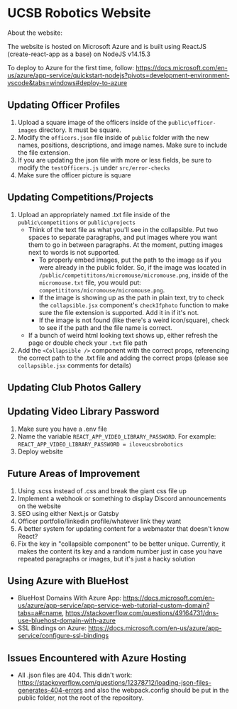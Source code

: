 # UCSB Robotics Website

About the website:

The website is hosted on Microsoft Azure and is built using ReactJS (create-react-app as a base) on NodeJS v14.15.3

To deploy to Azure for the first time, follow: https://docs.microsoft.com/en-us/azure/app-service/quickstart-nodejs?pivots=development-environment-vscode&tabs=windows#deploy-to-azure

## Updating Officer Profiles
1. Upload a square image of the officers inside of the `public\officer-images` directory. It must be square.
2. Modify the `officers.json` file inside of `public` folder with the new names, positions, descriptions, and image names. Make sure to include the file extension.
3. If you are updating the json file with more or less fields, be sure to modify the `testOfficers.js` under `src/error-checks`
4. Make sure the officer picture is square

## Updating Competitions/Projects
1. Upload an appropriately named .txt file inside of the `public\competitions` or `public\projects`
    * Think of the text file as what you'll see in the collapsible. Put two spaces to separate paragraphs, and put images where you want them to go in between paragraphs. At the moment, putting images next to words is not supported.
        * To properly embed images, put the path to the image as if you were already in the public folder. So, if the image was located in `/public/competititons/micromouse/micromouse.png`, inside of the `micromouse.txt` file, you would put: `competititons/micromouse/micromouse.png`.
        * If the image is showing up as the path in plain text, try to check the `collapsible.jsx` component's `checkIfphoto` function to make sure the file extension is supported. Add it in if it's not.
        * If the image is not found (like there's a weird icon/square), check to see if the path and the file name is correct.
    * If a bunch of weird html looking text shows up, either refresh the page or double check your `.txt` file path
2. Add the `<Collapsible />` component with the correct props, referencing the correct path to the .txt file and adding the correct props (please see `collapsible.jsx` comments for details) 

## Updating Club Photos Gallery


## Updating Video Library Password
1. Make sure you have a .env file
2. Name the variable `REACT_APP_VIDEO_LIBRARY_PASSWORD`. For example: `REACT_APP_VIDEO_LIBRARY_PASSWORD = iloveucsbrobotics`
3. Deploy website

## Future Areas of Improvement
1. Using .scss instead of .css and break the giant css file up
2. Implement a webhook or something to display Discord announcements on the website
3. SEO using either Next.js or Gatsby
4. Officer portfolio/linkedin profile/whatever link they want
5. A better system for updating content for a webmaster that doesn't know React?
6. Fix the key in "collapsible component" to be better unique. Currently, it makes the content its key and a random number just in case you have repeated paragraphs or images, but it's just a hacky solution

## Using Azure with BlueHost
* BlueHost Domains With Azure App: https://docs.microsoft.com/en-us/azure/app-service/app-service-web-tutorial-custom-domain?tabs=a#cname, https://stackoverflow.com/questions/49164731/dns-use-bluehost-domain-with-azure
* SSL Bindings on Azure: https://docs.microsoft.com/en-us/azure/app-service/configure-ssl-bindings

## Issues Encountered with Azure Hosting
* All .json files are 404. This didn't work: https://stackoverflow.com/questions/12378712/loading-json-files-generates-404-errors and also the webpack.config should be put in the public folder, not the root of the repository.